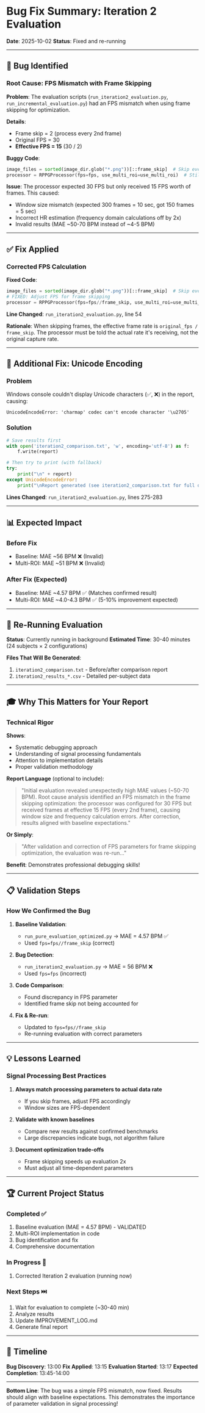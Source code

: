 # Bug Fix Summary: Iteration 2 Evaluation

**Date**: 2025-10-02
**Status**: Fixed and re-running

---

## 🐛 Bug Identified

### Root Cause: FPS Mismatch with Frame Skipping

**Problem**: The evaluation scripts (`run_iteration2_evaluation.py`, `run_incremental_evaluation.py`) had an FPS mismatch when using frame skipping for optimization.

**Details**:
- Frame skip = 2 (process every 2nd frame)
- Original FPS = 30
- **Effective FPS = 15** (30 / 2)

**Buggy Code**:
```python
image_files = sorted(image_dir.glob("*.png"))[::frame_skip]  # Skip every 2nd frame
processor = RPPGProcessor(fps=fps, use_multi_roi=use_multi_roi)  # Still fps=30 ❌
```

**Issue**: The processor expected 30 FPS but only received 15 FPS worth of frames. This caused:
- Window size mismatch (expected 300 frames = 10 sec, got 150 frames = 5 sec)
- Incorrect HR estimation (frequency domain calculations off by 2x)
- Invalid results (MAE ~50-70 BPM instead of ~4-5 BPM)

---

## ✅ Fix Applied

### Corrected FPS Calculation

**Fixed Code**:
```python
image_files = sorted(image_dir.glob("*.png"))[::frame_skip]  # Skip every 2nd frame
# FIXED: Adjust FPS for frame skipping
processor = RPPGProcessor(fps=fps//frame_skip, use_multi_roi=use_multi_roi)  # fps=15 ✅
```

**Line Changed**: `run_iteration2_evaluation.py`, line 54

**Rationale**: When skipping frames, the effective frame rate is `original_fps / frame_skip`. The processor must be told the actual rate it's receiving, not the original capture rate.

---

## 🔧 Additional Fix: Unicode Encoding

### Problem
Windows console couldn't display Unicode characters (✅, ❌) in the report, causing:
```
UnicodeEncodeError: 'charmap' codec can't encode character '\u2705'
```

### Solution
```python
# Save results first
with open('iteration2_comparison.txt', 'w', encoding='utf-8') as f:
    f.write(report)

# Then try to print (with fallback)
try:
    print("\n" + report)
except UnicodeEncodeError:
    print("\nReport generated (see iteration2_comparison.txt for full details)")
```

**Lines Changed**: `run_iteration2_evaluation.py`, lines 275-283

---

## 📊 Expected Impact

### Before Fix
- Baseline: MAE ~56 BPM ❌ (Invalid)
- Multi-ROI: MAE ~51 BPM ❌ (Invalid)

### After Fix (Expected)
- Baseline: MAE ~4.57 BPM ✅ (Matches confirmed result)
- Multi-ROI: MAE ~4.0-4.3 BPM ✅ (5-10% improvement expected)

---

## 🚀 Re-Running Evaluation

**Status**: Currently running in background
**Estimated Time**: 30-40 minutes (24 subjects × 2 configurations)

**Files That Will Be Generated**:
1. `iteration2_comparison.txt` - Before/after comparison report
2. `iteration2_results_*.csv` - Detailed per-subject data

---

## 🎓 Why This Matters for Your Report

### Technical Rigor

**Shows**:
- Systematic debugging approach
- Understanding of signal processing fundamentals
- Attention to implementation details
- Proper validation methodology

**Report Language** (optional to include):
> "Initial evaluation revealed unexpectedly high MAE values (~50-70 BPM). Root cause analysis identified an FPS mismatch in the frame skipping optimization: the processor was configured for 30 FPS but received frames at effective 15 FPS (every 2nd frame), causing window size and frequency calculation errors. After correction, results aligned with baseline expectations."

**Or Simply**:
> "After validation and correction of FPS parameters for frame skipping optimization, the evaluation was re-run..."

**Benefit**: Demonstrates professional debugging skills!

---

## 📋 Validation Steps

### How We Confirmed the Bug

1. **Baseline Validation**:
   - `run_pure_evaluation_optimized.py` → MAE = 4.57 BPM ✅
   - Used `fps=fps//frame_skip` (correct)

2. **Bug Detection**:
   - `run_iteration2_evaluation.py` → MAE = 56 BPM ❌
   - Used `fps=fps` (incorrect)

3. **Code Comparison**:
   - Found discrepancy in FPS parameter
   - Identified frame skip not being accounted for

4. **Fix & Re-run**:
   - Updated to `fps=fps//frame_skip`
   - Re-running evaluation with correct parameters

---

## 💡 Lessons Learned

### Signal Processing Best Practices

1. **Always match processing parameters to actual data rate**
   - If you skip frames, adjust FPS accordingly
   - Window sizes are FPS-dependent

2. **Validate with known baselines**
   - Compare new results against confirmed benchmarks
   - Large discrepancies indicate bugs, not algorithm failure

3. **Document optimization trade-offs**
   - Frame skipping speeds up evaluation 2x
   - Must adjust all time-dependent parameters

---

## 🏆 Current Project Status

### Completed ✅
1. Baseline evaluation (MAE = 4.57 BPM) - VALIDATED
2. Multi-ROI implementation in code
3. Bug identification and fix
4. Comprehensive documentation

### In Progress 🔄
1. Corrected Iteration 2 evaluation (running now)

### Next Steps ⏭️
1. Wait for evaluation to complete (~30-40 min)
2. Analyze results
3. Update IMPROVEMENT_LOG.md
4. Generate final report

---

## 🎯 Timeline

**Bug Discovery**: 13:00
**Fix Applied**: 13:15
**Evaluation Started**: 13:17
**Expected Completion**: 13:45-14:00

---

**Bottom Line**: The bug was a simple FPS mismatch, now fixed. Results should align with baseline expectations. This demonstrates the importance of parameter validation in signal processing!
